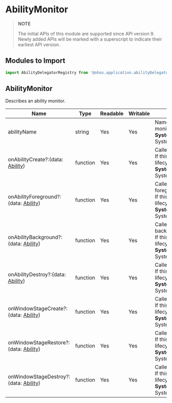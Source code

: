 # AbilityMonitor

> **NOTE**
>
> The initial APIs of this module are supported since API version 9. Newly added APIs will be marked with a superscript to indicate their earliest API version.

## Modules to Import

```js
import AbilityDelegatorRegistry from '@ohos.application.abilityDelegatorRegistry'
```



## AbilityMonitor

Describes an ability monitor.

| Name                                                        | Type    | Readable| Writable| Description                                                        |
| ------------------------------------------------------------ | -------- | ---- | ---- | ------------------------------------------------------------ |
| abilityName                                                  | string   | Yes  | Yes  | Name of the ability bound to the ability monitor.<br>**System capability**: SystemCapability.Ability.AbilityRuntime.Core|
| onAbilityCreate?:(data: [Ability](js-apis-application-ability.md#Ability)) | function | Yes  | Yes  | Called when the ability is created.<br>If this attribute is not set, the corresponding lifecycle callback cannot be received.<br>**System capability**: SystemCapability.Ability.AbilityRuntime.Core|
| onAbilityForeground?:(data: [Ability](js-apis-application-ability.md#Ability)) | function | Yes  | Yes  | Called when the ability starts to run in the foreground.<br>If this attribute is not set, the corresponding lifecycle callback cannot be received.<br>**System capability**: SystemCapability.Ability.AbilityRuntime.Core|
| onAbilityBackground?:(data: [Ability](js-apis-application-ability.md#Ability)) | function | Yes  | Yes  | Called when the ability starts to run in the background.<br>If this attribute is not set, the corresponding lifecycle callback cannot be received.<br>**System capability**: SystemCapability.Ability.AbilityRuntime.Core|
| onAbilityDestroy?:(data: [Ability](js-apis-application-ability.md#Ability)) | function | Yes  | Yes  | Called when the ability is destroyed.<br>If this attribute is not set, the corresponding lifecycle callback cannot be received.<br>**System capability**: SystemCapability.Ability.AbilityRuntime.Core|
| onWindowStageCreate?:(data: [Ability](js-apis-application-ability.md#Ability)) | function | Yes  | Yes  | Called when the window stage is created.<br>If this attribute is not set, the corresponding lifecycle callback cannot be received.<br>**System capability**: SystemCapability.Ability.AbilityRuntime.Core|
| onWindowStageRestore?:(data: [Ability](js-apis-application-ability.md#Ability)) | function | Yes  | Yes  | Called when the window stage is restored.<br>If this attribute is not set, the corresponding lifecycle callback cannot be received.<br>**System capability**: SystemCapability.Ability.AbilityRuntime.Core|
| onWindowStageDestroy?:(data: [Ability](js-apis-application-ability.md#Ability)) | function | Yes  | Yes  | Called when the window stage is destroyed.<br>If this attribute is not set, the corresponding lifecycle callback cannot be received.<br>**System capability**: SystemCapability.Ability.AbilityRuntime.Core|
